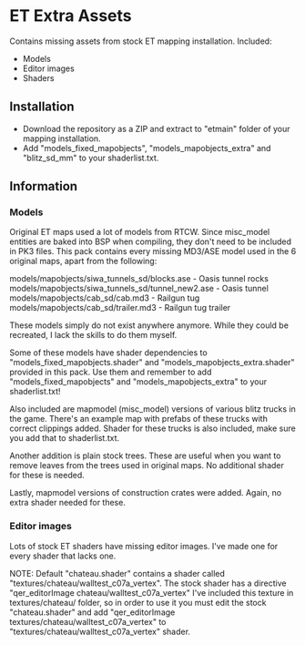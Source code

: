 # ET Extra Assets

Contains missing assets from stock ET mapping installation. Included:

- Models
- Editor images
- Shaders

## Installation

- Download the repository as a ZIP and extract to "etmain" folder of your mapping installation.
- Add "models_fixed_mapobjects", "models_mapobjects_extra" and "blitz_sd_mm" to your shaderlist.txt.

## Information

### Models

Original ET maps used a lot of models from RTCW. Since misc_model entities are baked into BSP when compiling, they don't need to be included in PK3 files. This pack contains every missing MD3/ASE model used in the 6 original maps, apart from the following:

models/mapobjects/siwa_tunnels_sd/blocks.ase - Oasis tunnel rocks
models/mapobjects/siwa_tunnels_sd/tunnel_new2.ase - Oasis tunnel
models/mapobjects/cab_sd/cab.md3 - Railgun tug
models/mapobjects/cab_sd/trailer.md3 - Railgun tug trailer

These models simply do not exist anywhere anymore. While they could be recreated, I lack the skills to do them myself.

Some of these models have shader dependencies to "models_fixed_mapobjects.shader" and "models_mapobjects_extra.shader" provided in this pack. Use them and remember to add "models_fixed_mapobjects" and "models_mapobjects_extra" to your shaderlist.txt!

Also included are mapmodel (misc_model) versions of various blitz trucks in the game. There's an example map with prefabs of these trucks with correct clippings added. Shader for these trucks is also included, make sure you add that to shaderlist.txt.

Another addition is plain stock trees. These are useful when you want to remove leaves from the trees used in original maps. No additional shader for these is needed.

Lastly, mapmodel versions of construction crates were added. Again, no extra shader needed for these.

### Editor images

Lots of stock ET shaders have missing editor images. I've made one for every shader that lacks one.

NOTE:
Default "chateau.shader" contains a shader called "textures/chateau/walltest_c07a_vertex". The stock shader has a directive "qer_editorImage chateau/walltest_c07a_vertex" I've included this texture in textures/chateau/ folder, so in order to use it you must edit the stock "chateau.shader" and add "qer_editorImage textures/chateau/walltest_c07a_vertex" to "textures/chateau/walltest_c07a_vertex" shader.
